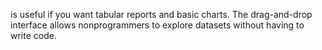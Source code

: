 is useful if you want tabular reports and basic charts. The drag-and-drop interface allows nonprogrammers to explore datasets without having to write code.